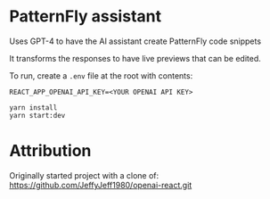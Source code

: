 # PatternFly assistant
Uses GPT-4 to have the AI assistant create PatternFly code snippets

It transforms the responses to have live previews that can be edited.

To run, create a `.env` file at the root with contents:
```
REACT_APP_OPENAI_API_KEY=<YOUR OPENAI API KEY>
```

```
yarn install
yarn start:dev
```

# Attribution
Originally started project with a clone of:
https://github.com/JeffyJeff1980/openai-react.git

